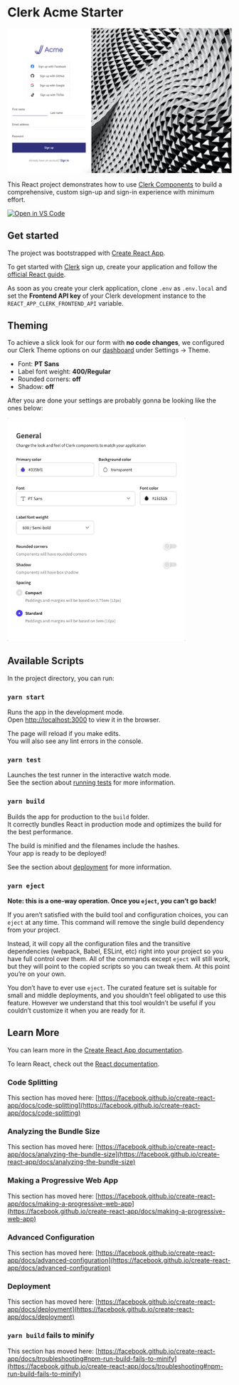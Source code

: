 # Clerk Acme Starter

![Preview](./docs/preview.png)

This React project demonstrates how to use [Clerk Components](http://www.clerk.dev?utm_source=github&utm_medium=starters&utm_campaign=acme) to build a comprehensive, custom sign-up and sign-in experience with minimum effort.

[![Open in VS Code](https://open.vscode.dev/badges/open-in-vscode.svg)](https://open.vscode.dev/clerkinc/clerk-react-form-examples)

## Get started

The project was bootstrapped with [Create React App](https://github.com/facebook/create-react-app).

To get started with [Clerk](http://www.clerk.dev?utm_source=github&utm_medium=starters&utm_campaign=acme) sign up, create your application and follow the [official React guide](https://docs.clerk.dev/get-started/create-react-app).

As soon as you create your clerk application, clone `.env` as `.env.local` and set the **Frontend API key** of your Clerk development instance to the `REACT_APP_CLERK_FRONTEND_API` variable.

## Theming

To achieve a slick look for our form with **no code changes**, we configured our Clerk Theme options on our [dashboard](https://dashboard.clerk.dev) under Settings → Theme.

-   Font: **PT Sans**
-   Label font weight: **400/Regular**
-   Rounded corners: **off**
-   Shadow: **off**

After you are done your settings are probably gonna be looking like the ones below:

<img style="width:400px" src="./docs/theme.png" />

## Available Scripts

In the project directory, you can run:

### `yarn start`

Runs the app in the development mode.\
Open [http://localhost:3000](http://localhost:3000) to view it in the browser.

The page will reload if you make edits.\
You will also see any lint errors in the console.

### `yarn test`

Launches the test runner in the interactive watch mode.\
See the section about [running tests](https://facebook.github.io/create-react-app/docs/running-tests) for more information.

### `yarn build`

Builds the app for production to the `build` folder.\
It correctly bundles React in production mode and optimizes the build for the best performance.

The build is minified and the filenames include the hashes.\
Your app is ready to be deployed!

See the section about [deployment](https://facebook.github.io/create-react-app/docs/deployment) for more information.

### `yarn eject`

**Note: this is a one-way operation. Once you `eject`, you can’t go back!**

If you aren’t satisfied with the build tool and configuration choices, you can `eject` at any time. This command will remove the single build dependency from your project.

Instead, it will copy all the configuration files and the transitive dependencies (webpack, Babel, ESLint, etc) right into your project so you have full control over them. All of the commands except `eject` will still work, but they will point to the copied scripts so you can tweak them. At this point you’re on your own.

You don’t have to ever use `eject`. The curated feature set is suitable for small and middle deployments, and you shouldn’t feel obligated to use this feature. However we understand that this tool wouldn’t be useful if you couldn’t customize it when you are ready for it.

## Learn More

You can learn more in the [Create React App documentation](https://facebook.github.io/create-react-app/docs/getting-started).

To learn React, check out the [React documentation](https://reactjs.org/).

### Code Splitting

This section has moved here: [https://facebook.github.io/create-react-app/docs/code-splitting](https://facebook.github.io/create-react-app/docs/code-splitting)

### Analyzing the Bundle Size

This section has moved here: [https://facebook.github.io/create-react-app/docs/analyzing-the-bundle-size](https://facebook.github.io/create-react-app/docs/analyzing-the-bundle-size)

### Making a Progressive Web App

This section has moved here: [https://facebook.github.io/create-react-app/docs/making-a-progressive-web-app](https://facebook.github.io/create-react-app/docs/making-a-progressive-web-app)

### Advanced Configuration

This section has moved here: [https://facebook.github.io/create-react-app/docs/advanced-configuration](https://facebook.github.io/create-react-app/docs/advanced-configuration)

### Deployment

This section has moved here: [https://facebook.github.io/create-react-app/docs/deployment](https://facebook.github.io/create-react-app/docs/deployment)

### `yarn build` fails to minify

This section has moved here: [https://facebook.github.io/create-react-app/docs/troubleshooting#npm-run-build-fails-to-minify](https://facebook.github.io/create-react-app/docs/troubleshooting#npm-run-build-fails-to-minify)
